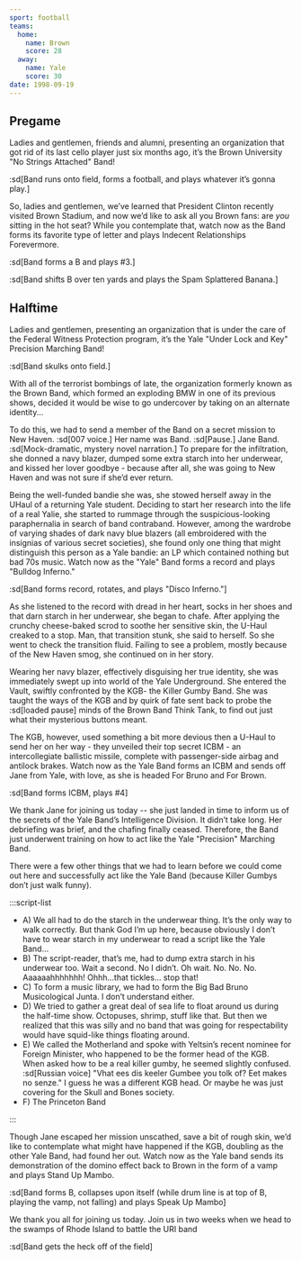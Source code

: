 ```yaml
---
sport: football
teams:
  home:
    name: Brown
    score: 28
  away:
    name: Yale
    score: 30
date: 1998-09-19
---
```


## Pregame

Ladies and gentlemen, friends and alumni, presenting an organization that got rid of its last cello player just six months ago, it’s the Brown University "No Strings Attached" Band!

:sd[Band runs onto field, forms a football, and plays whatever it’s gonna play.]

So, ladies and gentlemen, we’ve learned that President Clinton recently visited Brown Stadium, and now we’d like to ask all you Brown fans: are _you_ sitting in the hot seat? While you contemplate that, watch now as the Band forms its favorite type of letter and plays Indecent Relationships Forevermore.

:sd[Band forms a B and plays #3.]

:sd[Band shifts B over ten yards and plays the Spam Splattered Banana.]

## Halftime

Ladies and gentlemen, presenting an organization that is under the care of the Federal Witness Protection program, it’s the Yale "Under Lock and Key" Precision Marching Band!

:sd[Band skulks onto field.]

With all of the terrorist bombings of late, the organization formerly known as the Brown Band, which formed an exploding BMW in one of its previous shows, decided it would be wise to go undercover by taking on an alternate identity...

To do this, we had to send a member of the Band on a secret mission to New Haven. :sd[007 voice.] Her name was Band. :sd[Pause.] Jane Band. :sd[Mock-dramatic, mystery novel narration.] To prepare for the infiltration, she donned a navy blazer, dumped some extra starch into her underwear, and kissed her lover goodbye - because after all, she was going to New Haven and was not sure if she’d ever return.

Being the well-funded bandie she was, she stowed herself away in the UHaul of a returning Yale student. Deciding to start her research into the life of a real Yalie, she started to rummage through the suspicious-looking paraphernalia in search of band contraband. However, among the wardrobe of varying shades of dark navy blue blazers (all embroidered with the insignias of various secret societies), she found only one thing that might distinguish this person as a Yale bandie: an LP which contained nothing but bad 70s music. Watch now as the "Yale" Band forms a record and plays "Bulldog Inferno."

:sd[Band forms record, rotates, and plays "Disco Inferno."]

As she listened to the record with dread in her heart, socks in her shoes and that darn starch in her underwear, she began to chafe. After applying the crunchy cheese-baked scrod to soothe her sensitive skin, the U-Haul creaked to a stop. Man, that transition stunk, she said to herself. So she went to check the transition fluid. Failing to see a problem, mostly because of the New Haven smog, she continued on in her story.

Wearing her navy blazer, effectively disguising her true identity, she was immediately swept up into world of the Yale Underground. She entered the Vault, swiftly confronted by the KGB- the Killer Gumby Band. She was taught the ways of the KGB and by quirk of fate sent back to probe the :sd[loaded pause] minds of the Brown Band Think Tank, to find out just what their mysterious buttons meant.

The KGB, however, used something a bit more devious then a U-Haul to send her on her way - they unveiled their top secret ICBM - an intercollegiate ballistic missile, complete with passenger-side airbag and antilock brakes. Watch now as the Yale Band forms an ICBM and sends off Jane from Yale, with love, as she is headed For Bruno and For Brown.

:sd[Band forms ICBM, plays #4]

We thank Jane for joining us today -- she just landed in time to inform us of the secrets of the Yale Band’s Intelligence Division. It didn’t take long. Her debriefing was brief, and the chafing finally ceased. Therefore, the Band just underwent training on how to act like the Yale "Precision" Marching Band.

There were a few other things that we had to learn before we could come out here and successfully act like the Yale Band (because Killer Gumbys don’t just walk funny).

:::script-list

- A) We all had to do the starch in the underwear thing. It’s the only way to walk correctly. But thank God I’m up here, because obviously I don’t have to wear starch in my underwear to read a script like the Yale Band…
- B) The script-reader, that’s me, had to dump extra starch in his underwear too. Wait a second. No I didn’t. Oh wait. No. No. No. Aaaaaahhhhhhh! Ohhh…that tickles… stop that!
- C) To form a music library, we had to form the Big Bad Bruno Musicological Junta. I don’t understand either.
- D) We tried to gather a great deal of sea life to float around us during the half-time show. Octopuses, shrimp, stuff like that. But then we realized that this was silly and no band that was going for respectability would have squid-like things floating around.
- E) We called the Motherland and spoke with Yeltsin’s recent nominee for Foreign Minister, who happened to be the former head of the KGB. When asked how to be a real killer gumby, he seemed slightly confused. :sd[Russian voice] "Vhat ees dis keeler Gumbee you tolk of? Eet makes no senze." I guess he was a different KGB head. Or maybe he was just covering for the Skull and Bones society.
- F) The Princeton Band

:::

Though Jane escaped her mission unscathed, save a bit of rough skin, we’d like to contemplate what might have happened if the KGB, doubling as the other Yale Band, had found her out. Watch now as the Yale band sends its demonstration of the domino effect back to Brown in the form of a vamp and plays Stand Up Mambo.

:sd[Band forms B, collapses upon itself (while drum line is at top of B, playing the vamp, not falling) and plays Speak Up Mambo]

We thank you all for joining us today. Join us in two weeks when we head to the swamps of Rhode Island to battle the URI band

:sd[Band gets the heck off of the field]
